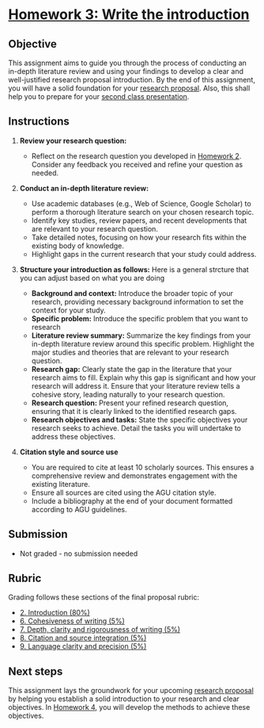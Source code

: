 # [Homework 3: Write the introduction](https://aselshall.github.io/rm/hw/hw3)

## Objective
This assignment aims to guide you through the process of conducting an in-depth literature review and using your findings to develop a clear and well-justified research proposal introduction. By the end of this assignment, you will have a solid foundation for your [research proposal](https://aselshall.github.io/rm/hw/proposal-hw). Also, this shall help you to prepare for your [second class presentation](https://aselshall.github.io/rm/hw/class-presentation2).

## Instructions

1. **Review your research question:**
   - Reflect on the research question you developed in [Homework 2](https://aselshall.github.io/rm/hw/hw2). Consider any feedback you received and refine your question as needed.

2. **Conduct an in-depth literature review:**
   - Use academic databases (e.g., Web of Science, Google Scholar) to perform a thorough literature search on your chosen research topic.
   - Identify key studies, review papers, and recent developments that are relevant to your research question.
   - Take detailed notes, focusing on how your research fits within the existing body of knowledge.
   - Highlight gaps in the current research that your study could address.

3. **Structure your introduction as follows:**
   Here is a general strcture that you can adjust based on what you are doing
   - **Background and context:** Introduce the broader topic of your research, providing necessary background information to set the context for your study.
   - **Specific problem:** Introduce the specific problem that you want to research 
   - **Literature review summary:** Summarize the key findings from your in-depth literature review around this specific problem. Highlight the major studies and theories that are relevant to your research question.
   - **Research gap:** Clearly state the gap in the literature that your research aims to fill. Explain why this gap is significant and how your research will address it. Ensure that your literature review tells a cohesive story, leading naturally to your research question.
   - **Research question:** Present your refined research question, ensuring that it is clearly linked to the identified research gaps.
   - **Research objectives and tasks:** State the specific objectives your research seeks to achieve. Detail the tasks you will undertake to address these objectives.

5. **Citation style and source use**
   - You are required to cite at least 10 scholarly sources. This ensures a comprehensive review and demonstrates engagement with the existing literature.
   - Ensure all sources are cited using the AGU citation style.
   - Include a bibliography at the end of your document formatted according to AGU guidelines.

## Submission
- Not graded - no submission needed

## Rubric 
Grading follows these sections of the final proposal rubric:
- [2. Introduction (80%)](https://aselshall.github.io/rm/hw/proposal-rubric#2-introduction)
- [6. Cohesiveness of writing (5%)](https://aselshall.github.io/rm/hw/proposal-rubric#6-cohesiveness-of-writing)
- [7. Depth, clarity and rigorousness of writing (5%)](https://aselshall.github.io/rm/hw/proposal-rubric#7-depth-clarity-and-rigorousness-of-writing)
- [8. Citation and source integration (5%)](https://aselshall.github.io/rm/hw/proposal-rubric#8-citation-and-source-integration)
- [9. Language clarity and precision (5%)](https://aselshall.github.io/rm/hw/proposal-rubric#9-language-clarity-and-precision)

## Next steps
This assignment lays the groundwork for your upcoming [research proposal](https://aselshall.github.io/rm/hw/proposal-hw) by helping you establish a solid introduction to your research and clear objectives. In [Homework 4](https://aselshall.github.io/rm/hw/hw4), you will develop the methods to achieve these objectives.

